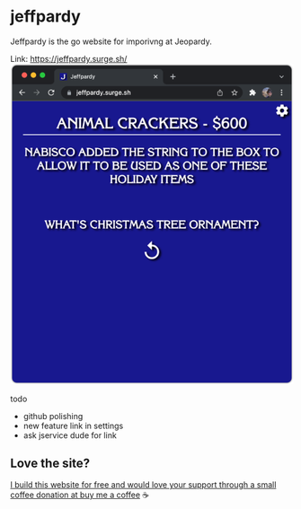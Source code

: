 # jeffpardy
Jeffpardy is the go website for imporivng at Jeopardy.

Link: https://jeffpardy.surge.sh/
![Alt text](./example.png?raw=true 'Title')


todo
* github polishing
* new feature link in settings
* ask jservice dude for link


## Love the site?

[I build this website for free and would love your support through a small coffee donation at buy me a coffee](https://www.buymeacoffee.com/akump) ☕
